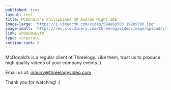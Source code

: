 ```yaml
---
published: true
layout: reel
title: McDonald's Philippines OO Awards Night SDE
image-large: 'https://i.vimeocdn.com/video/594868503_1920x700.jpg'
image-small: 'https://res.cloudinary.com/threelogyvideo/image/upload/v1530687928/McDo_OO.jpg'
link: wh9BEWwEvf0
type: corporate
section-rank: 8
---
```

McDonald’s is a regular client of Threelogy. Like them, trust us to produce high quality videos of your company events.:) 

Email us at: inquiry@threelogyvideo.com

Thank you for watching! :)
